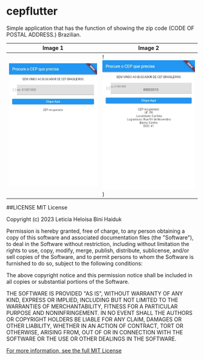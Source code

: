 # cepflutter
Simple application that has the function of showing the zip code (CODE OF POSTAL ADDRESS.) Brazilian.

| Image 1 | Image 2 | 
|----------|----------|
| ![App Screenshot](screenshot/1.jpeg) | ! ![App Screenshot](screenshot/2.jpeg) ) |

##LICENSE
MIT License

Copyright (c) 2023 Leticia Heloisa Bini Haiduk

Permission is hereby granted, free of charge, to any person obtaining a copy of this software and associated documentation files (the "Software"), to deal
in the Software without restriction, including without limitation the rights to use, copy, modify, merge, publish, distribute, sublicense, and/or sell
copies of the Software, and to permit persons to whom the Software is furnished to do so, subject to the following conditions:

The above copyright notice and this permission notice shall be included in all copies or substantial portions of the Software.

THE SOFTWARE IS PROVIDED "AS IS", WITHOUT WARRANTY OF ANY KIND, EXPRESS OR IMPLIED, INCLUDING BUT NOT LIMITED TO THE WARRANTIES OF MERCHANTABILITY,
FITNESS FOR A PARTICULAR PURPOSE AND NONINFRINGEMENT. IN NO EVENT SHALL THE AUTHORS OR COPYRIGHT HOLDERS BE LIABLE FOR ANY CLAIM, DAMAGES OR OTHER
LIABILITY, WHETHER IN AN ACTION OF CONTRACT, TORT OR OTHERWISE, ARISING FROM, OUT OF OR IN CONNECTION WITH THE SOFTWARE OR THE USE OR OTHER DEALINGS IN THE
SOFTWARE.

[For more information, see the full MIT License](https://opensource.org/licenses/MIT)
